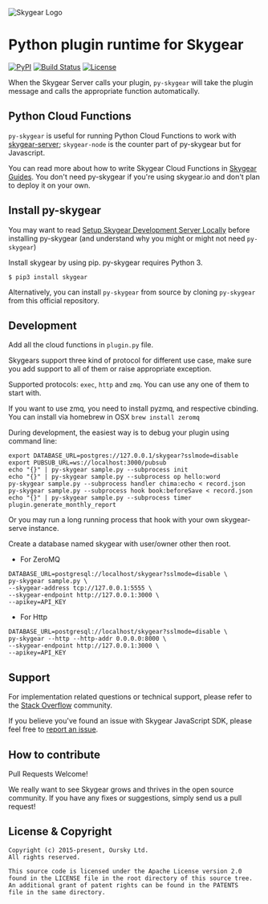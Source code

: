 ![Skygear Logo](.github/skygear-logo.png)

# Python plugin runtime for Skygear

[![PyPI](https://img.shields.io/pypi/v/skygear.svg)](https://pypi.python.org/pypi/skygear)
[![Build Status](https://travis-ci.org/SkygearIO/py-skygear.svg)](https://travis-ci.org/SkygearIO/py-skygear)
[![License](https://img.shields.io/pypi/l/skygear.svg)](https://pypi.python.org/pypi/skygear)

When the Skygear Server calls your plugin, `py-skygear` will take the plugin message and calls the appropriate function automatically.

## Python Cloud Functions
`py-skygear` is useful for running Python Cloud Functions to work with [skygear-server](https://github.com/SkygearIO/skygear-server); `skygear-node` is the counter part of py-skygear but for Javascript.

You can read more about how to write Skygear Cloud Functions in [Skygear Guides](https://docs.skygear.io/guides/cloud-function/intro-and-deployment/python/). You don't need py-skygear if you're using skygear.io and don't plan to deploy it on your own.

## Install py-skygear

You may want to read [Setup Skygear Development Server Locally](https://docs.skygear.io/guides/advanced/server/) before installing py-skygear (and understand why you might or might not need `py-skygear`)

Install skygear by using pip. py-skygear requires Python 3.

```
$ pip3 install skygear
```

Alternatively, you can install `py-skygear` from source by cloning `py-skygear` from this official repository.

## Development

Add all the cloud functions in `plugin.py` file.

Skygears support three kind of protocol for different use case, make sure you add support to all of them or raise appropriate exception.

Supported protocols: `exec`, `http` and `zmq`. You can use any one of them to start with.
 

If you want to use zmq, you need to install pyzmq, and respective cbinding.
You can install via homebrew in OSX `brew install zeromq`

During development, the easiest way is to debug your plugin using command line:

```
export DATABASE_URL=postgres://127.0.0.1/skygear?sslmode=disable
export PUBSUB_URL=ws://localhost:3000/pubsub
echo "{}" | py-skygear sample.py --subprocess init
echo "{}" | py-skygear sample.py --subprocess op hello:word
py-skygear sample.py --subprocess handler chima:echo < record.json
py-skygear sample.py --subprocess hook book:beforeSave < record.json
echo "{}" | py-skygear sample.py --subprocess timer plugin.generate_monthly_report
```

Or you may run a long running process that hook with your own skygear-serve
instance.

Create a database named skygear with user/owner other then root.

* For ZeroMQ
```
DATABASE_URL=postgresql://localhost/skygear?sslmode=disable \
py-skygear sample.py \
--skygear-address tcp://127.0.0.1:5555 \
--skygear-endpoint http://127.0.0.1:3000 \
--apikey=API_KEY
```

* For Http
```
DATABASE_URL=postgresql://localhost/skygear?sslmode=disable \
py-skygear --http --http-addr 0.0.0.0:8000 \
--skygear-endpoint http://127.0.0.1:3000 \
--apikey=API_KEY
```


## Support

For implementation related questions or technical support, please refer to the [Stack Overflow](http://stackoverflow.com/questions/tagged/skygear) community.

If you believe you've found an issue with Skygear JavaScript SDK, please feel free to [report an issue](https://github.com/SkygearIO/py-skygear/issues).


## How to contribute

Pull Requests Welcome!

We really want to see Skygear grows and thrives in the open source community.
If you have any fixes or suggestions, simply send us a pull request!


## License & Copyright

```
Copyright (c) 2015-present, Oursky Ltd.
All rights reserved.

This source code is licensed under the Apache License version 2.0 
found in the LICENSE file in the root directory of this source tree. 
An additional grant of patent rights can be found in the PATENTS 
file in the same directory.

```
